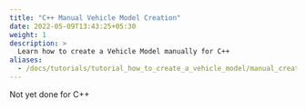 ```yaml
---
title: "C++ Manual Vehicle Model Creation"
date: 2022-05-09T13:43:25+05:30
weight: 1
description: >
  Learn how to create a Vehicle Model manually for C++
aliases:
  - /docs/tutorials/tutorial_how_to_create_a_vehicle_model/manual_creation_cpp.md
---
```


Not yet done for C++
